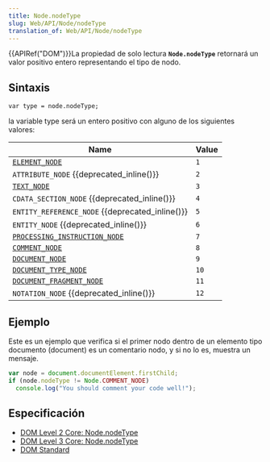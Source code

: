 ```yaml
---
title: Node.nodeType
slug: Web/API/Node/nodeType
translation_of: Web/API/Node/nodeType
---
```

{{APIRef("DOM")}}La propiedad de solo lectura **`Node.nodeType`** retornará un valor positivo entero representando el tipo de nodo.

## Sintaxis

```
var type = node.nodeType;
```

la variable type será un entero positivo con alguno de los siguientes valores:

| Name                                                                    | Value |
| ----------------------------------------------------------------------- | ----- |
| [`ELEMENT_NODE`](/es/docs/Web/API/Element)                              | `1`   |
| `ATTRIBUTE_NODE` {{deprecated_inline()}}                       | `2`   |
| [`TEXT_NODE`](/es/docs/Web/API/Text)                                    | `3`   |
| `CDATA_SECTION_NODE` {{deprecated_inline()}}                   | `4`   |
| `ENTITY_REFERENCE_NODE` {{deprecated_inline()}}                | `5`   |
| `ENTITY_NODE` {{deprecated_inline()}}                          | `6`   |
| [`PROCESSING_INSTRUCTION_NODE`](/es/docs/Web/API/ProcessingInstruction) | `7`   |
| [`COMMENT_NODE`](/es/docs/Web/API/document.createComment)               | `8`   |
| [`DOCUMENT_NODE`](/es/docs/Web/HTML/Element/html)                       | `9`   |
| [`DOCUMENT_TYPE_NODE`](/es/docs/Web/API/document.doctype)               | `10`  |
| [`DOCUMENT_FRAGMENT_NODE`](/es/docs/Web/API/DocumentFragment)           | `11`  |
| `NOTATION_NODE` {{deprecated_inline()}}                        | `12`  |

## Ejemplo

Este es un ejemplo que verifica si el primer nodo dentro de un elemento tipo documento (document) es un comentario nodo, y si no lo es, muestra un mensaje.

```js
var node = document.documentElement.firstChild;
if (node.nodeType != Node.COMMENT_NODE)
  console.log("You should comment your code well!");
```

## Especificación

- [DOM Level 2 Core: Node.nodeType](http://www.w3.org/TR/DOM-Level-2-Core/core.html#ID-111237558)
- [DOM Level 3 Core: Node.nodeType](http://www.w3.org/TR/DOM-Level-3-Core/core.html#ID-111237558)
- [DOM Standard](http://dom.spec.whatwg.org/#node)
